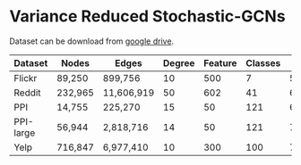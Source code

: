 # Variance Reduced Stochastic-GCNs

Dataset can be download from [google drive](https://drive.google.com/drive/folders/1qrFuQOxrbaDziJFeEkpAiXmL_C8dlk3K?usp=sharing).

| Dataset   | Nodes   | Edges      | Degree | Feature | Classes | Train/Val/Test |
|-----------|---------|------------|--------|---------|---------|----------------|
| Flickr    | 89,250  | 899,756    | 10     | 500     | 7       | 50%/25%/25%    |
| Reddit    | 232,965 | 11,606,919 | 50     | 602     | 41      | 66%/10%/24%    |
| PPI       | 14,755  | 225,270    | 15     | 50      | 121     | 66%/12%/22%    |
| PPI-large | 56,944  | 2,818,716   | 14     | 50      | 121     | 79%/11%/10%    |
| Yelp      | 716,847 | 6,977,410  | 10     | 300     | 100     | 75%/10%/15%    |